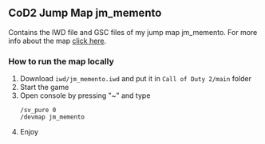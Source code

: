 ## CoD2 Jump Map jm_memento
Contains the IWD file and GSC files of my jump map jm_memento. For more info about the map [click here](https://www.jumpersheaven.com/new-cod2-jump-map-jm-memento/).

### How to run the map locally
1. Download `iwd/jm_memento.iwd` and put it in `Call of Duty 2/main` folder
2. Start the game
3. Open console by pressing "~" and type
   ```
   /sv_pure 0
   /devmap jm_memento
   ```
4. Enjoy
